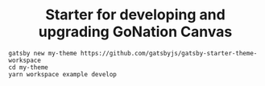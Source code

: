 <h1 align="center">
  Starter for developing and upgrading GoNation Canvas
</h1>

```shell
gatsby new my-theme https://github.com/gatsbyjs/gatsby-starter-theme-workspace
cd my-theme
yarn workspace example develop
```
